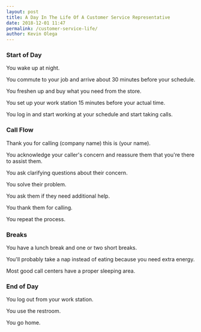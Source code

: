 ```yaml
--- 
layout: post 
title: A Day In The Life Of A Customer Service Representative
date: 2018-12-01 11:47
permalink: /customer-service-life/ 
author: Kevin Olega 
--- 
```

### Start of Day

You wake up at night.

You commute to your job and arrive about 30 minutes before your schedule.

You freshen up and buy what you need from the store.

You set up your work station 15 minutes before your actual time. 

You log in and start working at your schedule and start taking calls.


### Call Flow

Thank you for calling (company name) this is (your name).

You acknowledge your caller's concern and reassure them that you're there to assist them. 

You ask clarifying questions about their concern.

You solve their problem.

You ask them if they need additional help.

You thank them for calling.

You repeat the process.

### Breaks

You have a lunch break and one or two short breaks.

You'll probably take a nap instead of eating because you need extra energy.

Most good call centers have a proper sleeping area.

### End of Day

You log out from your work station.

You use the restroom.

You go home.
